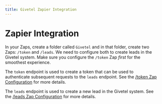 ```yaml
---
title: Givetel Zapier Integration
---
```


# Zapier Integration

In your Zaps, create a folder called `Givetel` and in that folder, create two Zaps: `/token` and `/leads`. We need to configure both to create leads in the Givetel system. Make sure you configure the `/token` Zap _first_ for the smoothest experience.

The `token` endpoint is used to create a token that can be used to authenticate subsequent requests to the `leads` endpoint. See the [/token Zap Configuration](zapier_token.md) for more details.

The `leads` endpoint is used to create a new lead in the Givetel system. See the [/leads Zap Configuration](zapier_leads.md) for more details.
